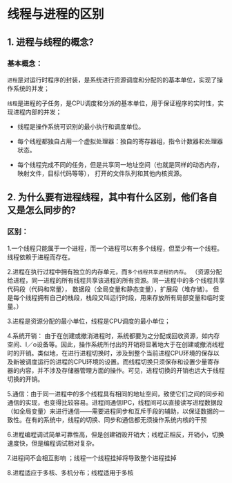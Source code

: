 # 线程与进程的区别

## 1. 进程与线程的概念?
### 基本概念：
`进程`是对运行时程序的封装，是系统进行资源调度和分配的的基本单位，实现了操作系统的并发；

`线程`是进程的子任务，是CPU调度和分派的基本单位，用于保证程序的实时性，实现进程内部的并发；

- 线程是操作系统可识别的最小执行和调度单位。

- 每个线程都独自占用一个虚拟处理器：独自的寄存器组，指令计数器和处理器状态。

- 每个线程完成不同的任务，但是共享同一地址空间（也就是同样的动态内存，映射文件，目标代码等等），
打开的文件队列和其他内核资源。

## 2. 为什么要有进程线程，其中有什么区别，他们各自又是怎么同步的?
### 区别：

1.一个线程只能属于一个进程，而一个进程可以有多个线程，但至少有一个线程。线程依赖于进程而存在。

2.进程在执行过程中拥有独立的内存单元，而`多个线程共享进程的内存`。
（资源分配给进程，同一进程的所有线程共享该进程的所有资源。同一进程中的多个线程共享代码段（代码和常量），
数据段（全局变量和静态变量），扩展段（堆存储）。
但是每个线程拥有自己的栈段，栈段又叫运行时段，用来存放所有局部变量和临时变量。）

3.进程是资源分配的最小单位，线程是CPU调度的最小单位；

4.系统开销： 由于在创建或撤消进程时，系统都要为之分配或回收资源，如内存空间、I／o设备等。因此，操作系统所付出的开销将显著地大于在创建或撤消线程时的开销。类似地，在进行进程切换时，涉及到整个当前进程CPU环境的保存以及新被调度运行的进程的CPU环境的设置。而线程切换只须保存和设置少量寄存器的内容，并不涉及存储器管理方面的操作。可见，进程切换的开销也远大于线程切换的开销。

5.通信：由于同一进程中的多个线程具有相同的地址空间，致使它们之间的同步和通信的实现，也变得比较容易。进程间通信IPC，线程间可以直接读写进程数据段（如全局变量）来进行通信——需要进程同步和互斥手段的辅助，以保证数据的一致性。在有的系统中，线程的切换、同步和通信都无须操作系统内核的干预

6.进程编程调试简单可靠性高，但是创建销毁开销大；线程正相反，开销小，切换速度快，但是编程调试相对复杂。

7.进程间不会相互影响 ；线程一个线程挂掉将导致整个进程挂掉

8.进程适应于多核、多机分布；线程适用于多核